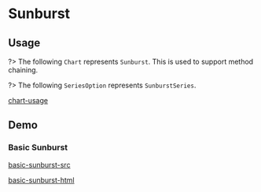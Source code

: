 # Sunburst

## Usage

?> The following `Chart` represents `Sunburst`. This is used to support method chaining. 

?> The following `SeriesOption` represents `SunburstSeries`.

[chart-usage](chart-usage.md ':include')

## Demo

### Basic Sunburst

[basic-sunburst-src](../_media/sunburst/basic-sunburst-src.md ':include')

[basic-sunburst-html](../_media/sunburst/basic-sunburst.html ':include :type=iframe')
